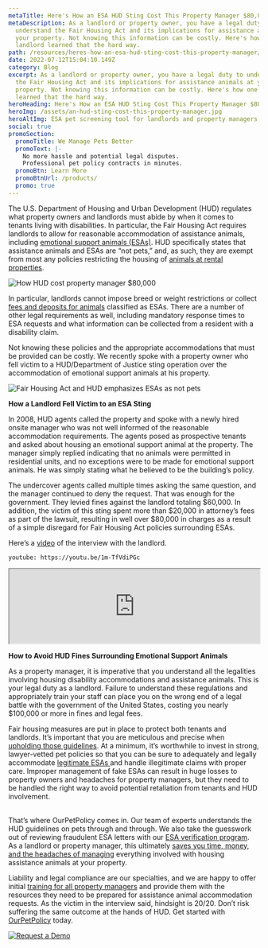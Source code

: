 ```yaml
---
metaTitle: Here's How an ESA HUD Sting Cost This Property Manager $80,000
metaDescription: As a landlord or property owner, you have a legal duty to
  understand the Fair Housing Act and its implications for assistance animals at
  your property. Not knowing this information can be costly. Here's how one
  landlord learned that the hard way.
path: /resources/heres-how-an-esa-hud-sting-cost-this-property-manager/
date: 2022-07-12T15:04:10.149Z
category: Blog
excerpt: As a landlord or property owner, you have a legal duty to understand
  the Fair Housing Act and its implications for assistance animals at your
  property. Not knowing this information can be costly. Here's how one landlord
  learned that the hard way.
heroHeading: Here's How an ESA HUD Sting Cost This Property Manager $80,000
heroImg: /assets/an-hud-sting-cost-this-property-manager.jpg
heroAltImg: ESA pet screening tool for landlords and property managers
social: true
promoSection:
  promoTitle: We Manage Pets Better
  promoText: |-
    No more hassle and potential legal disputes. 
    Professional pet policy contracts in minutes.
  promoBtn: Learn More
  promoBtnUrl: /products/
  promo: true
---
```

The U.S. Department of Housing and Urban Development (HUD) regulates what property owners and landlords must abide by when it comes to tenants living with disabilities. In particular, the Fair Housing Act requires landlords to allow for reasonable accommodation of assistance animals, including [emotional support animals (ESAs)](https://landlordtech.com/resources/emotional-support-animals-service-animals-and-pets-whats-the-difference). HUD specifically states that assistance animals and ESAs are “not pets,” and, as such, they are exempt from most any policies restricting the housing of [animals at rental properties](https://landlordtech.com/resources/animals-in-rentals-in-2023).

![How HUD cost property manager $80,000](/assets/property-manager-penalized-for-bad-pet-policy.jpg)

In particular, landlords cannot impose breed or weight restrictions or collect [fees and deposits for animals](https://landlordtech.com/resources/why-pet-fees-are-an-essential-landlord-strategy) classified as ESAs. There are a number of other legal requirements as well, including mandatory response times to ESA requests and what information can be collected from a resident with a disability claim. 

Not knowing these policies and the appropriate accommodations that must be provided can be costly. We recently spoke with a property owner who fell victim to a HUD/Department of Justice sting operation over the accommodation of emotional support animals at his property.

![Fair Housing Act and HUD emphasizes ESAs as not pets](/assets/hud-compliant-pet-policies.jpg)

**How a Landlord Fell Victim to an ESA Sting**

In 2008, HUD agents called the property and spoke with a newly hired onsite manager who was not well informed of the reasonable accommodation requirements. The agents posed as prospective tenants and asked about housing an emotional support animal at the property. The manager simply replied indicating that no animals were permitted in residential units, and no exceptions were to be made for emotional support animals. He was simply stating what he believed to be the building’s policy.

The undercover agents called multiple times asking the same question, and the manager continued to deny the request. That was enough for the government. They levied fines against the landlord totaling $60,000. In addition, the victim of this sting spent more than $20,000 in attorney’s fees as part of the lawsuit, resulting in well over $80,000 in charges as a result of a simple disregard for Fair Housing Act policies surrounding ESAs.

Here’s a [video](https://www.youtube.com/watch?v=1m-TfVdiPGc&t=2s) of the interview with the landlord.

`youtube: https://youtu.be/1m-TfVdiPGc`

<iframe width="100%" src="https://www.youtube.com/embed/1m-TfVdiPGc" title="Interview with the landlord"></iframe>

**How to Avoid HUD Fines Surrounding Emotional Support Animals**

As a property manager, it is imperative that you understand all the legalities involving housing disability accommodations and assistance animals. This is your legal duty as a landlord. Failure to understand these regulations and appropriately train your staff can place you on the wrong end of a legal battle with the government of the United States, costing you nearly $100,000 or more in fines and legal fees.  

Fair housing measures are put in place to protect both tenants and landlords. It’s important that you are meticulous and precise when [upholding those guidelines](https://landlordtech.com/resources/the-landlords-guide-to-tenants-with-pets). At a minimum, it’s worthwhile to invest in strong, lawyer-vetted pet policies so that you can be sure to adequately and legally accommodate [legitimate ESAs ](https://landlordtech.com/resources/what-landlords-need-to-know-about-esas-in-2023)and handle illegitimate claims with proper care. Improper management of fake ESAs can result in huge losses to property owners and headaches for property managers, but they need to be handled the right way to avoid potential retaliation from tenants and HUD involvement.

\
That’s where OurPetPolicy comes in. Our team of experts understands the HUD guidelines on pets through and through. We also take the guesswork out of reviewing fraudulent ESA letters with our [ESA verification program](https://landlordtech.com/resources/the-opportunity-cost-of-not-verifying-tenant-esa-etters). As a landlord or property manager, this ultimately [saves you time, money, and the headaches of managing](https://landlordtech.com/resources/five-ways-you-are-losing-money-as-a-property-owner) everything involved with housing assistance animals at your property.

Liability and legal compliance are our specialties, and we are happy to offer initial [training for all property managers](https://landlordtech.com/resources/new-pet-training-tool-feature-added-to-pet-management-platform-ourpetpolicy) and provide them with the resources they need to be prepared for assistance animal accommodation requests. As the victim in the interview said, hindsight is 20/20. Don’t risk suffering the same outcome at the hands of HUD. Get started with [OurPetPolicy](https://info.ourpetpolicy.com/demo/) today.

[![Request a Demo](/assets/esa-verification-that-is-hud-compliant.jpg)](https://info.ourpetpolicy.com/demo/)